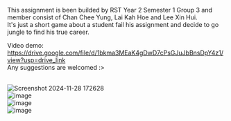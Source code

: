 This assignment is been builded by RST Year 2 Semester 1 Group 3 and member consist of Chan Chee Yung, Lai Kah Hoe and Lee Xin Hui.
<br/>It's just a short game about a student fail his assignment and decide to go jungle to find his true career.

Video demo: https://drive.google.com/file/d/1bkma3MEaK4gDwD7cPsGJuJbBnsDpY4z1/view?usp=drive_link
<br/> Any suggestions are welcomed :>

<br/>![Screenshot 2024-11-28 172628](https://github.com/user-attachments/assets/779d4ee7-db71-4810-9a19-2ac453507650)
<br/>![image](https://github.com/user-attachments/assets/d4d4a39d-7e88-43d3-be43-da4f456773c6)
<br/>![image](https://github.com/user-attachments/assets/04a633f3-875e-434b-808a-c9c6335511e5)
<br/>![image](https://github.com/user-attachments/assets/ec86a7a8-9a82-423f-b145-8be6a53db5a4)
